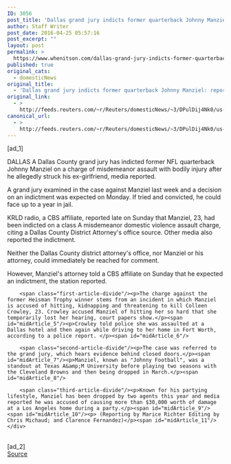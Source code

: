 ```yaml
---
ID: 3056
post_title: 'Dallas grand jury indicts former quarterback Johnny Manziel: reports'
author: Staff Writer
post_date: 2016-04-25 05:57:16
post_excerpt: ""
layout: post
permalink: >
  https://www.whenitson.com/dallas-grand-jury-indicts-former-quarterback-johnny-manziel-reports/
published: true
original_cats:
  - domesticNews
original_title:
  - 'Dallas grand jury indicts former quarterback Johnny Manziel: reports'
original_link:
  - >
    http://feeds.reuters.com/~r/Reuters/domesticNews/~3/DPulDij4Nk0/us-texas-crime-manziel-idUSKCN0XM0BS
canonical_url:
  - >
    http://feeds.reuters.com/~r/Reuters/domesticNews/~3/DPulDij4Nk0/us-texas-crime-manziel-idUSKCN0XM0BS
---
```

 [ad_1]
<br><div id="articleText">
<span id="midArticle_start"/>

<span class="focusParagraph" readability="4"><p><span class="articleLocation">DALLAS</span> A Dallas County grand jury has indicted former NFL quarterback Johnny Manziel on a charge of misdemeanor assault with bodily injury after he allegedly struck his ex-girlfriend, media reported.</p></span><span id="midArticle_0"/><p>A grand jury examined in the case against Manziel last week and a decision on an indictment was expected on Monday. If tried and convicted, he could face up to a year in jail.</p><span id="midArticle_1"/><p>KRLD radio, a CBS affiliate, reported late on Sunday that Manziel, 23, had been indicted on a class A misdemeanor domestic violence assault charge, citing a Dallas County District Attorney's office source. Other media also reported the indictment.</p><span id="midArticle_2"/><p>Neither the Dallas County district attorney's office, nor Manziel or his attorney, could immediately be reached for comment.</p><span id="midArticle_3"/><p>However, Manziel's attorney told a CBS affiliate on Sunday that he expected an indictment, the station reported.</p><span id="midArticle_4"/>
        
        <span class="first-article-divide"/><p>The charge against the former Heisman Trophy winner stems from an incident in which Manziel is accused of hitting, kidnapping and threatening to kill Colleen Crowley, 23. Crowley accused Manziel of hitting her so hard that she temporarily lost her hearing, court papers show.</p><span id="midArticle_5"/><p>Crowley told police she was assaulted at a Dallas hotel and then again while driving to her home in Fort Worth, according to a police report. </p><span id="midArticle_6"/>
        
        <span class="second-article-divide"/><p>The case was referred to the grand jury, which hears evidence behind closed doors.</p><span id="midArticle_7"/><p>Manziel, known as "Johnny Football", was a standout at Texas A&amp;M University before playing two seasons with the Cleveland Browns and then being dropped in March.</p><span id="midArticle_8"/>
        
        <span class="third-article-divide"/><p>Known for his partying lifestyle, Manziel has been dropped by two agents this year and media reported he was accused of causing more than $30,000 worth of damage at a Los Angeles home during a party.</p><span id="midArticle_9"/><span id="midArticle_10"/><p> (Reporting by Marice Richter Editing by Chris Michaud; and Clarence Fernandez)</p><span id="midArticle_11"/></div>
<br>[ad_2]
<br><a href="http://feeds.reuters.com/~r/Reuters/domesticNews/~3/DPulDij4Nk0/us-texas-crime-manziel-idUSKCN0XM0BS">Source </a>